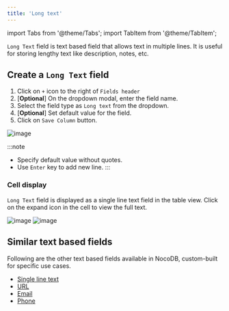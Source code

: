 ```yaml
---
title: 'Long text'
---
```

import Tabs from '@theme/Tabs';
import TabItem from '@theme/TabItem';

`Long Text` field is text based field that allows text in multiple lines. It is useful for storing lengthy text like description, notes, etc.

## Create a `Long Text` field
1. Click on `+` icon to the right of `Fields header`
2. [**Optional**] On the dropdown modal, enter the field name.
3. Select the field type as `Long text` from the dropdown.
4. [**Optional**] Set default value for the field.
5. Click on `Save Column` button.

![image](/img/v2/fields/long-text.png)

:::note
- Specify default value without quotes.
- Use `Enter` key to add new line.
:::

### Cell display
`Long Text` field is displayed as a single line text field in the table view. Click on the expand icon in the cell to view the full text.

![image](/img/v2/fields/long-text-expand.png)
![image](/img/v2/fields/long-text-expand-2.png)


## Similar text based fields
Following are the other text based fields available in NocoDB, custom-built for specific use cases.
- [Single line text](010.single-line-text.md)
- [URL](050.url.md)
- [Email](030.email.md)
- [Phone](040.phonenumber.md)


